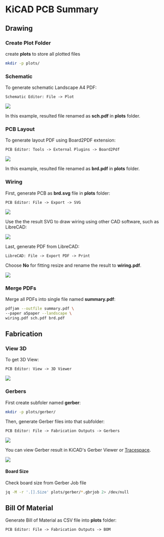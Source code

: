# KiCAD PCB Summary

## Drawing

### Create Plot Folder

create **plots** to store all plotted files

```sh
mkdir -p plots/
```

### Schematic

To generate schematic Landscape A4 PDF:

```
Schematic Editor: File -> Plot
```

![](images/sch_pdf.png)

In this example, resulted file renamed as **sch.pdf** in **plots** folder.

### PCB Layout

To generate layout PDF using Board2PDF extension:

```
PCB Editor: Tools -> External Plugins -> Board2Pdf
```

![](images/brd_pdf.png)

In this example, resulted file renamed as **brd.pdf** in **plots** folder.

### Wiring

First, generate PCB as **brd.svg** file in **plots** folder:

```
PCB Editor: File -> Export -> SVG
```

![](images/brd_svg.png)

Use the the result SVG to draw wiring using other CAD software, such as LibreCAD:

![](images/librecad.png)

Last, generate PDF from LibreCAD:

```
LibreCAD: File -> Export PDF -> Print
```

Choose **No** for fitting resize and rename the result to **wiring.pdf**.

![](images/cadpdf.png)

### Merge PDFs

Merge all PDFs into single file named **summary.pdf**:

```sh
pdfjam --outfile summary.pdf \
--paper a5paper --landscape \
wiring.pdf sch.pdf brd.pdf
```

## Fabrication

### View 3D

To get 3D View:

```
PCB Editor: View -> 3D Viewer
```

![](images/view3d.png)

### Gerbers

First create subfoler named **gerber**:

```sh
mkdir -p plots/gerber/
```

Then, generate Gerber files into that subfolder:

```
PCB Editor: File -> Fabrication Outputs -> Gerbers
```

![](images/grbr.png)

You can view Gerber result in KiCAD's Gerber Viewer or [Tracespace](https://github.com/tracespace/tracespace).

![](images/grbrview.png)

#### Board Size

Check board size from Gerber Job file

```sh
jq -M -r '.[].Size' plots/gerber/*.gbrjob 2> /dev/null
```

## Bill Of Material

Generate Bill of Material as CSV file into **plots** folder:

```
PCB Editor: File -> Fabrication Outputs -> BOM
```
